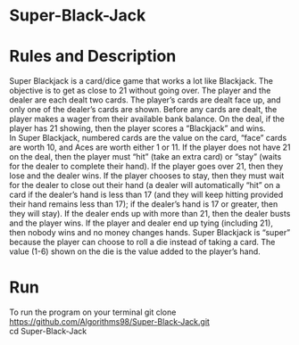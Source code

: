 # Super-Black-Jack

# Rules and Description
Super Blackjack is a card/dice game that works a lot like Blackjack.
The objective is to get as close to 21 without going over. The player and the dealer are each dealt two cards. 
The player’s cards are dealt face up, and only one of the dealer’s cards are shown.
Before any cards are dealt, the player makes a wager from their available bank balance. 
On the deal, if the player has 21 showing, then the player scores a “Blackjack” and wins.<br/>
In Super Blackjack, numbered cards are the value on the card, “face” cards are worth 10, and Aces are worth either 1 or 11.
If the player does not have 21 on the deal, then the player must “hit” (take an extra card) or “stay” (waits for the dealer to complete their hand). 
If the player goes over 21, then they lose and the dealer wins. If the player chooses to stay, then they must wait for the dealer to close out their hand (a dealer will automatically “hit” on a card if the dealer’s hand is less than 17 (and they will keep hitting provided their hand remains less than 17); if the dealer’s hand is 17 or greater, then they will stay). 
If the dealer ends up with more than 21, then the dealer busts and the player wins. If the player and dealer end up tying (including 21), then nobody wins and no money changes hands.
Super Blackjack is “super” because the player can choose to roll a die instead of taking a card. The value (1-6) shown on the die is the value added to the player’s hand.

# Run 
To run the program on your terminal 
git clone https://github.com/Algorithms98/Super-Black-Jack.git <br/>
cd Super-Black-Jack
